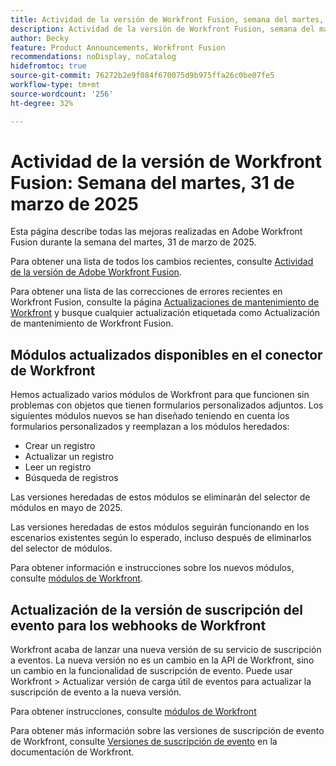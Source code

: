 ```yaml
---
title: Actividad de la versión de Workfront Fusion, semana del martes, 31 de marzo de 2025
description: Actividad de la versión de Workfront Fusion, semana del martes, 31 de marzo de 2025
author: Becky
feature: Product Announcements, Workfront Fusion
recommendations: noDisplay, noCatalog
hidefromtoc: true
source-git-commit: 76272b2e9f084f670075d9b975ffa26c0be07fe5
workflow-type: tm+mt
source-wordcount: '256'
ht-degree: 32%

---
```


# Actividad de la versión de Workfront Fusion: Semana del martes, 31 de marzo de 2025

Esta página describe todas las mejoras realizadas en Adobe Workfront Fusion durante la semana del martes, 31 de marzo de 2025.

Para obtener una lista de todos los cambios recientes, consulte [Actividad de la versión de Adobe Workfront Fusion](/help/workfront-fusion/fusion-product-releases/fusion-release-activity.md).

Para obtener una lista de las correcciones de errores recientes en Workfront Fusion, consulte la página [Actualizaciones de mantenimiento de Workfront](https://experienceleague.adobe.com/en/docs/workfront-known-issues/releases/current-updates) y busque cualquier actualización etiquetada como Actualización de mantenimiento de Workfront Fusion.

## Módulos actualizados disponibles en el conector de Workfront

Hemos actualizado varios módulos de Workfront para que funcionen sin problemas con objetos que tienen formularios personalizados adjuntos. Los siguientes módulos nuevos se han diseñado teniendo en cuenta los formularios personalizados y reemplazan a los módulos heredados:

* Crear un registro
* Actualizar un registro
* Leer un registro
* Búsqueda de registros

Las versiones heredadas de estos módulos se eliminarán del selector de módulos en mayo de 2025.

Las versiones heredadas de estos módulos seguirán funcionando en los escenarios existentes según lo esperado, incluso después de eliminarlos del selector de módulos.

Para obtener información e instrucciones sobre los nuevos módulos, consulte [módulos de Workfront](/help/workfront-fusion/references/apps-and-modules/adobe-connectors/workfront-modules.md).

## Actualización de la versión de suscripción del evento para los webhooks de Workfront

Workfront acaba de lanzar una nueva versión de su servicio de suscripción a eventos. La nueva versión no es un cambio en la API de Workfront, sino un cambio en la funcionalidad de suscripción de evento. Puede usar Workfront > Actualizar versión de carga útil de eventos para actualizar la suscripción de evento a la nueva versión.

Para obtener instrucciones, consulte [módulos de Workfront](/help/workfront-fusion/references/apps-and-modules/adobe-connectors/workfront-modules.md)

Para obtener más información sobre las versiones de suscripción de evento de Workfront, consulte [Versiones de suscripción de evento](https://experienceleague.adobe.com/en/docs/workfront/using/adobe-workfront-api/event-subscriptions/event-subs-versioning) en la documentación de Workfront.

